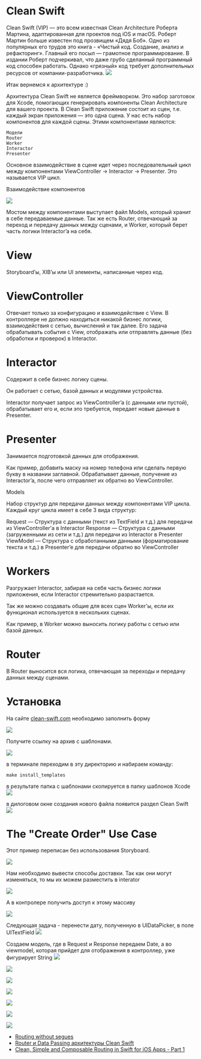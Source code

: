 # Clean Swift


Clean Swift (VIP) — это всем известная Clean Architecture Роберта Мартина, адаптированная для проектов под iOS и macOS. 
Роберт Мартин больше известен под прозвищем «Дядя Боб».
Одно из популярных его трудов это книга - «Чистый код. Создание, анализ и рефакторинг». Главный его посыл — грамотное программирование. В издании Роберт подчеркивал, что даже грубо сделанный программный код способен работать. Однако «грязный» код требует дополнительных ресурсов от компании-разработчика.
![](img/01.jpeg)

Итак вернемся к архитектуре :)

Архитектура Clean Swift не является фреймворком. Это набор заготовок для Xcode, помогающих генерировать компоненты Clean Architecture для вашего проекта.
 В Clean Swift приложение состоит из сцен, т.е. каждый экран приложения — это одна сцена. У нас есть набор компонентов для каждой сцены. Этими компонентами являются:

    Модели
    Router
    Worker
    Interactor
    Presenter

Основное взаимодействие в сцене идет через последовательный цикл между компонентами ViewController -> Interactor -> Presenter. Это называется VIP цикл.

Взаимодействие компонентов

![](https://habrastorage.org/r/w1560/webt/xf/kt/ti/xfkttir6l7nud2q-m8ptw_1kfl8.jpeg)

Мостом между компонентами выступает файл Models, который хранит в себе передаваемые данные. Так же есть Router, отвечающий за переход и передачу данных между сценами, и Worker, который берет часть логики Interactor’a на себя. 


# View


Storyboard’ы, XIB’ы или UI элементы, написанные через код. 


# ViewController


Отвечает только за конфигурацию и взаимодействие с View. В контроллере не должно находиться никакой бизнес логики, взаимодействия с сетью, вычислений и так далее. 
Его задача обрабатывать события с View, отображать или отправлять данные (без обработки и проверок) в Interactor.

# Interactor

Содержит в себе бизнес логику сцены. 

Он работает с сетью, базой данных и модулями устройства.

Interactor получает запрос из ViewController’a (с данными или пустой), обрабатывает его и, если это требуется, передает новые данные в Presenter.

# Presenter

Занимается подготовкой данных для отображения.

Как пример, добавить маску на номер телефона или сделать первую букву в названии заглавной. 
Обрабатывает данные, получение из Interactor’a, после чего отправляет их обратно во ViewController.

Models

Набор структур для передачи данных между компонентами VIP цикла. Каждый круг цикла имеет в себе 3 вида структур:

Request — Структура с данными (текст из TextField и т.д.) для передачи из ViewController'a в Interactor
Response — Структура с данными (загруженными из сети и т.д.) для передачи из Interactor в Presenter
ViewModel — Структура с обработанными данными (форматирование текста и т.д.) в Presenter’e для передачи обратно во ViewController

# Workers

Разгружает Interactor, забирая на себя часть бизнес логики приложения, если Interactor стремительно разрастается. 

Так же можно создавать общие для всех сцен Worker’ы, если их функционал используется в нескольких сценах. 

Как пример, в Worker можно выносить логику работы с сетью или базой данных.

# Router

В Router выносится вся логика, отвечающая за переходы и передачу данных между сценами.

# Установка

На сайте [clean-swift.com](https://clean-swift.com) необходимо заполнить форму

![](img/1.png)

Получите ссылку на архив с шаблонами.

![](img/2.png)

в терминале переходим в эту директорию и набираем команду:

```
make install_templates
```
в результате папка с шаблонами скопируется в папку шаблонов Xcode
![](img/3.png)

в дилоговом окне создания нового файла появится раздел Clean Swift
![](img/4.png)

# The "Create Order" Use Case
Этот пример переписан без использования Storyboard. 

![](img/5.png)

Нам необходимо вывести способы доставки. Так как они могут изменяться, то мы их можем разместить в interator

![](img/6.png)

А в контролере получить доступ к этому массиву

![](img/7.png)

Следующая задача - перенести дату, полученную в UIDataPicker, в поле UITextField
![](img/8.png)

Создаем модель, где в Request и Response передаем Date, а во viewmodel, которая прийдет для отображения в контроллер, уже фигурирует String
![](img/9.png)

![](img/10.png)


![](img/11.png)

![](img/12.png)

![](img/13.png)

![](img/14.png)

![](img/15.png)
- [Routing without segues](https://stackoverflow.com/questions/48185213/clean-swift-routing-without-segues)
- [Router и Data Passing архитектуры Clean Swift](https://habr.com/ru/articles/454032/)
- [Clean, Simple and Composable Routing in Swift for iOS Apps - Part 1](https://cassiuspacheco.com/clean-simple-and-composable-routing-for-ios-apps)
